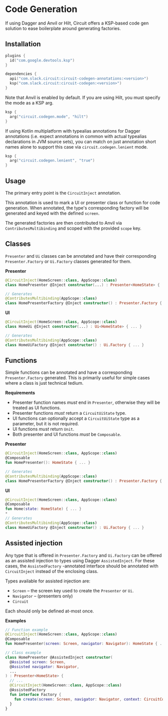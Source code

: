 Code Generation
===============

If using Dagger and Anvil or Hilt, Circuit offers a KSP-based code gen solution to ease boilerplate around generating factories.

## Installation

```kotlin
plugins {
  id("com.google.devtools.ksp")
}

dependencies {
  api("com.slack.circuit:circuit-codegen-annotations:<version>")
  ksp("com.slack.circuit:circuit-codegen:<version>")
}
```

Note that Anvil is enabled by default. If you are using Hilt, you must specify the mode as a KSP arg.

```kotlin
ksp {
  arg("circuit.codegen.mode", "hilt")
}
```

If using Kotlin multiplatform with typealias annotations for Dagger annotations (i.e. expect 
annotations in common with actual typealias declarations in JVM source sets), you can match on just 
annotation short names alone to support this case via `circuit.codegen.lenient` mode.

```kotlin
ksp {
  arg("circuit.codegen.lenient", "true")
}
```

## Usage

The primary entry point is the `CircuitInject` annotation.

This annotation is used to mark a UI or presenter class or function for code generation. When
annotated, the type's corresponding factory will be generated and keyed with the defined `screen`.

The generated factories are then contributed to Anvil via `ContributesMultibinding` and scoped
with the provided `scope` key.

## Classes

`Presenter` and `Ui` classes can be annotated and have their corresponding `Presenter.Factory` or
`Ui.Factory` classes generated for them.

**Presenter**
```kotlin
@CircuitInject(HomeScreen::class, AppScope::class)
class HomePresenter @Inject constructor(...) : Presenter<HomeState> { ... }

// Generates
@ContributesMultibinding(AppScope::class)
class HomePresenterFactory @Inject constructor() : Presenter.Factory { ... }
```

**UI**
```kotlin
@CircuitInject(HomeScreen::class, AppScope::class)
class HomeUi @Inject constructor(...) : Ui<HomeState> { ... }

// Generates
@ContributesMultibinding(AppScope::class)
class HomeUiFactory @Inject constructor() : Ui.Factory { ... }
```

## Functions

Simple functions can be annotated and have a corresponding `Presenter.Factory` generated. This is
primarily useful for simple cases where a class is just technical tedium.

**Requirements**
- Presenter function names _must_ end in `Presenter`, otherwise they will be treated as UI
functions.
- Presenter functions _must_ return a `CircuitUiState` type.
- UI functions can optionally accept a `CircuitUiState` type as a parameter, but it is not
required.
- UI functions _must_ return `Unit`.
- Both presenter and UI functions _must_ be `Composable`.

**Presenter**
```kotlin
@CircuitInject(HomeScreen::class, AppScope::class)
@Composable
fun HomePresenter(): HomeState { ... }

// Generates
@ContributesMultibinding(AppScope::class)
class HomePresenterFactory @Inject constructor() : Presenter.Factory { ... }
```

**UI**
```kotlin
@CircuitInject(HomeScreen::class, AppScope::class)
@Composable
fun Home(state: HomeState) { ... }
*
// Generates
@ContributesMultibinding(AppScope::class)
class HomeUiFactory @Inject constructor() : Ui.Factory { ... }
```

## Assisted injection

Any type that is offered in `Presenter.Factory` and `Ui.Factory` can be offered as an assisted
injection to types using Dagger `AssistedInject`. For these cases, the `AssistedFactory`
-annotated interface should be annotated with `CircuitInject` instead of the enclosing class.

Types available for assisted injection are:

- `Screen` – the screen key used to create the `Presenter` or `Ui`.
- `Navigator` – (presenters only)
- `Circuit`

Each should only be defined at-most once.

**Examples**
```kotlin
// Function example
@CircuitInject(HomeScreen::class, AppScope::class)
@Composable
fun HomePresenter(screen: Screen, navigator: Navigator): HomeState { ... }

// Class example
class HomePresenter @AssistedInject constructor(
  @Assisted screen: Screen,
  @Assisted navigator: Navigator,
  ...
) : Presenter<HomeState> {
  // ...
  @CircuitInject(HomeScreen::class, AppScope::class)
  @AssistedFactory
  fun interface Factory {
    fun create(screen: Screen, navigator: Navigator, context: CircuitContext): HomePresenter
  }
}
```
